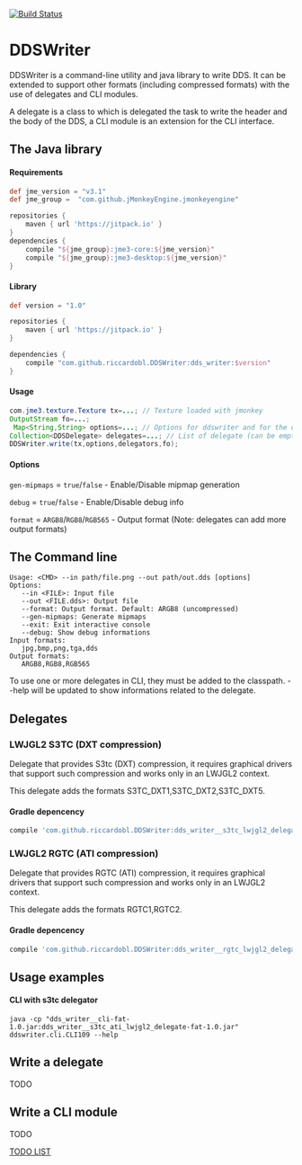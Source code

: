 [![Build Status](https://travis-ci.org/riccardobl/DDSWriter.svg?branch=master)](https://travis-ci.org/riccardobl/DDSWriter) 


# DDSWriter

DDSWriter is a command-line utility and java library to write DDS. 
It can be extended to support other formats (including compressed formats) with the use of delegates and CLI modules.

A delegate is a class to which is delegated the task to write the header and the body of the DDS, a CLI module is an extension for the CLI interface.


## The Java library
#### Requirements
````gradle
def jme_version = "v3.1"
def jme_group =  "com.github.jMonkeyEngine.jmonkeyengine"

repositories {
    maven { url 'https://jitpack.io' }
}
dependencies {
	compile "${jme_group}:jme3-core:${jme_version}"
	compile "${jme_group}:jme3-desktop:${jme_version}"
}
````

#### Library
````gradle
def version = "1.0"

repositories {
    maven { url 'https://jitpack.io' }
}

dependencies {
    compile "com.github.riccardobl.DDSWriter:dds_writer:$version"
}

````

#### Usage
```java
com.jme3.texture.Texture tx=...; // Texture loaded with jmonkey
OutputStream fo=...; 
 Map<String,String> options=...; // Options for ddswriter and for the delegates
Collection<DDSDelegate> delegates=...; // List of delegate (can be empty) 
DDSWriter.write(tx,options,delegators,fo);
```

#### Options
```gen-mipmaps``` = ```true```/```false``` - Enable/Disable mipmap generation

```debug``` = ```true```/```false``` - Enable/Disable debug info

```format``` = ```ARGB8```/```RGB8```/```RGB565``` - Output format (Note: delegates can add more output formats)

## The Command line
```
Usage: <CMD> --in path/file.png --out path/out.dds [options]
Options: 
   --in <FILE>: Input file
   --out <FILE.dds>: Output file
   --format: Output format. Default: ARGB8 (uncompressed)
   --gen-mipmaps: Generate mipmaps
   --exit: Exit interactive console
   --debug: Show debug informations
Input formats:
   jpg,bmp,png,tga,dds
Output formats:
   ARGB8,RGB8,RGB565
```

To use one or more delegates in CLI, they must be added to the classpath. 
--help will be updated to show informations related to the delegate.


## Delegates

### LWJGL2 S3TC (DXT compression)
Delegate that provides S3tc (DXT) compression, it requires graphical drivers that support such compression and works only in an LWJGL2 context.

This delegate adds the formats S3TC_DXT1,S3TC_DXT2,S3TC_DXT5.
#### Gradle depencency
```gradle
compile 'com.github.riccardobl.DDSWriter:dds_writer__s3tc_lwjgl2_delegate:$version'
```


### LWJGL2 RGTC (ATI compression)
Delegate that provides RGTC (ATI) compression, it requires graphical drivers that support such compression and works only in an LWJGL2 context.

This delegate adds the formats RGTC1,RGTC2.
#### Gradle depencency
```gradle
compile 'com.github.riccardobl.DDSWriter:dds_writer__rgtc_lwjgl2_delegate:$version'
```

## Usage examples

#### CLI with s3tc delegator
```
java -cp "dds_writer__cli-fat-1.0.jar:dds_writer__s3tc_ati_lwjgl2_delegate-fat-1.0.jar"  ddswriter.cli.CLI109 --help
```


## Write a delegate
TODO

## Write a CLI module
TODO

[TODO LIST](TODO.md)

